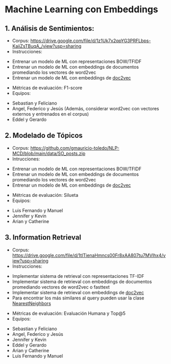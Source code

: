 # Machine Learning con Embeddings


## 1. Análisis de Sentimientos:

* Corpus: https://drive.google.com/file/d/1z1Uk7x2qpYG3PRFLbps-KaiiZsTBuqA_/view?usp=sharing
* Instrucciones: 
 - Entrenar un modelo de ML con representaciones BOW/TFIDF
 - Entrenar un modelo de ML con embeddings de documentos promediando los vectores de word2vec
 - Entrenar un modelo de ML con embeddings de [doc2vec](https://radimrehurek.com/gensim/auto_examples/tutorials/run_doc2vec_lee.html)
* Métricas de evaluación: F1-score
* Equipos: 
 - Sebastian y Feliciano
 - Angel, Federico y Jesús (Además, considerar word2vec con vectores externos y entrenados en el corpus)
 - Eddel y Gerardo
 
## 2. Modelado de Tópicos

* Corpus: https://github.com/gmauricio-toledo/NLP-MCD/blob/main/data/SO_posts.zip
* Intrucciones:
 - Entrenar un modelo de ML con representaciones BOW/TFIDF
 - Entrenar un modelo de ML con embeddings de documentos promediando los vectores de word2vec
 - Entrenar un modelo de ML con embeddings de [doc2vec](https://radimrehurek.com/gensim/auto_examples/tutorials/run_doc2vec_lee.html)
* Métricas de evaluación: Silueta
* Equipos: 
 - Luis Fernando y Manuel
 - Jennifer y Kevin
 - Arian y Catherine

## 3. Information Retrieval

* Corpus: https://drive.google.com/file/d/1tITienaHmncs00Fr8xAA807tu7MVlhx4/view?usp=sharing
* Instrucciones:
 - Implementar sistema de retrieval con representaciones TF-IDF
 - Implementar sistema de retrieval con embeddings de documentos promediando vectores de word2vec o fasttext
 - Implementar sistema de retrieval con embeddings de [doc2vec](https://radimrehurek.com/gensim/auto_examples/tutorials/run_doc2vec_lee.html)
 - Para encontrar los más similares al query pueden usar la clase [NearestNeighbors](https://scikit-learn.org/stable/modules/generated/sklearn.neighbors.NearestNeighbors.html)
* Métricas de evaluación: Evaluación Humana y Top@5
* Equipos:
 - Sebastian y Feliciano
 - Angel, Federico y Jesús
 - Jennifer y Kevin
 - Eddel y Gerardo
 - Arian y Catherine
 - Luis Fernando y Manuel
 
